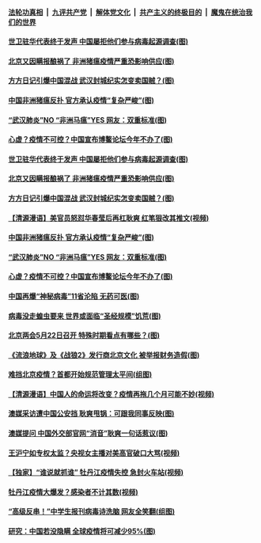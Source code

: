 ####  [法轮功真相](../../../../basic/blob/master/README.md?t=05011731) &nbsp;|&nbsp; [九评共产党](../../../../9ping.md/blob/master/README.md?t=05011731) &nbsp;|&nbsp; [解体党文化](../../../../jtdwh.md/blob/master/README.md?t=05011731)  &nbsp;|&nbsp; [共产主义的终极目的](../../../../gczydzjmd.md/blob/master/README.md?t=05011731) &nbsp;|&nbsp; [魔鬼在统治我们的世界](../../../../mgztzwmdsj.md/blob/master/README.md?t=05011731) 

#### [世卫驻华代表终于发声 中国屡拒他们参与病毒起源调查(图)](../pages/p1/931765.md?t=05011731) 

#### [北京又因瞒报酿祸了 非洲猪瘟疫情严重恐影响供应(图)](../pages/p1/931752.md?t=05011731) 

#### [方方日记引爆中国混战 武汉封城纪实怎变卖国贼？(图)](../pages/p1/931705.md?t=05011731) 

#### [中国非洲猪瘟反扑 官方承认疫情“复杂严峻”(图)](../pages/p1/931722.md?t=05011731) 

#### [“武汉肺炎”NO “非洲马瘟”YES 网友：双重标准(图)](../pages/p1/931699.md?t=05011731) 

#### [心虚？疫情不可控？中国宣布博鳌论坛今年不办了(图)](../pages/p1/931690.md?t=05011731) 

#### [世卫驻华代表终于发声 中国屡拒他们参与病毒起源调查(图)](../pages/p1/931765.md?t=05011731) 

#### [北京又因瞒报酿祸了 非洲猪瘟疫情严重恐影响供应(图)](../pages/p1/931752.md?t=05011731) 

#### [方方日记引爆中国混战 武汉封城纪实怎变卖国贼？(图)](../pages/p1/931705.md?t=05011731) 

#### [【清源漫语】美官员怒怼华春莹后再杠耿爽 红笔狠改其推文(视频)](../pages/p1/931695.md?t=05011731) 

#### [中国非洲猪瘟反扑 官方承认疫情“复杂严峻”(图)](../pages/p1/931722.md?t=05011731) 

#### [“武汉肺炎”NO “非洲马瘟”YES 网友：双重标准(图)](../pages/p1/931699.md?t=05011731) 

#### [心虚？疫情不可控？中国宣布博鳌论坛今年不办了(图)](../pages/p1/931690.md?t=05011731) 

#### [中国再爆“神秘病毒”11省沦陷 无药可医(图)](../pages/p1/931688.md?t=05011731) 

#### [病毒没走蝗虫要来 世界或面临“圣经规模”饥荒(图)](../pages/p1/931672.md?t=05011731) 

#### [北京两会5月22日召开 特殊时期看点有哪些？(图)](../pages/p1/931615.md?t=05011731) 

#### [《流浪地球》及《战狼2》发行商北京文化 被举报财务造假(图)](../pages/p1/931616.md?t=05011731) 

#### [难挡北京疫情？首都开始规范管理太平间(组图)](../pages/p1/931599.md?t=05011731) 

#### [【清源漫语】中国人的命运将改变？疫情再拖几个月可能不妙(视频)](../pages/p1/931596.md?t=05011731) 

#### [澳媒采访遭中国公安挡 耿爽甩锅：可跟我同事反映(图)](../pages/p1/931601.md?t=05011731) 

#### [澳媒提问 中国外交部官网“消音”耿爽一句话惹议(图)](../pages/p1/931594.md?t=05011731) 

#### [王沪宁如专权太监？央视女主播对美高官破口大骂(视频)](../pages/p1/931593.md?t=05011731) 

#### [【独家】“谁说就抓谁” 牡丹江疫情失控 急封火车站(视频)](../pages/p1/931586.md?t=05011731) 

#### [牡丹江疫情大爆发？感染者不计其数(视频)](../pages/p1/931573.md?t=05011731) 

#### [“高级反串！”中学生报刊病毒诗洗脑 网友全笑翻(组图)](../pages/p1/931470.md?t=05011731) 

#### [研究：中国若没隐瞒 全球疫情将可减少95%(图)](../pages/p1/931471.md?t=05011731) 

